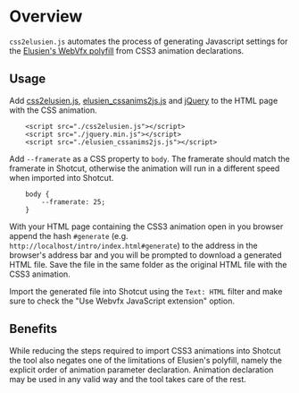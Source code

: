 # Overview

`css2elusien.js` automates the process of generating Javascript settings for the [Elusien's WebVfx polyfill](http://elusien.co.uk/shotcut/animations/index.html) from CSS3 animation declarations.

## Usage

Add [css2elusien.js](https://github.com/mihaylovin/shotcut-animations/raw/master/css2elusien.js), [elusien_cssanims2js.js](http://elusien.co.uk/shotcut/animations/elusien_cssanims2js.js) and [jQuery](http://elusien.co.uk/shotcut/jquery.min.js) to the HTML page with the CSS animation. 

```
	<script src="./css2elusien.js"></script>
	<script src="./jquery.min.js"></script>
	<script src="./elusien_cssanims2js.js"></script>
```

Add `--framerate` as a CSS property to `body`. The framerate should match the framerate in Shotcut, otherwise the animation will run in a different speed when imported into Shotcut.

```
	body {
		--framerate: 25;
	}
```

With your HTML page containing the CSS3 animation open in you browser append the hash `#generate` (e.g. `http://localhost/intro/index.html#generate`) to the address in the browser's address bar and you will be prompted to download a generated HTML file. Save the file in the same folder as the original HTML file with the CSS3 animation. 

Import the generated file into Shotcut using the `Text: HTML` filter and make sure to check the "Use Webvfx JavaScript extension" option.

## Benefits

While reducing the steps required to import CSS3 animations into Shotcut the tool also negates one of the limitations of Elusien's polyfill, namely the explicit order of animation parameter declaration. Animation declaration may be used in any valid way and the tool takes care of the rest.
